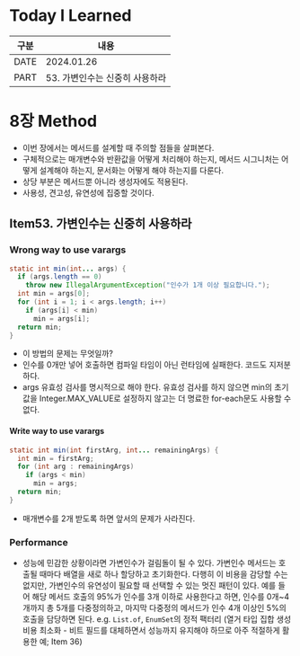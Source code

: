 # Today I Learned

| 구분 | 내용                        |
| ---- | --------------------------|
| DATE | 2024.01.26                |
| PART | 53. 가변인수는 신중히 사용하라 |

# 8장 Method
* 이번 장에서는 메서드를 설계할 때 주의할 점들을 살펴본다.
* 구체적으로는 매개변수와 반환값을 어떻게 처리해야 하는지, 메서드 시그니처는 어떻게 설계해야 하는지, 문서화는 어떻게 해야 하는지를 다룬다. 
* 상당 부분은 메서드뿐 아니라 생성자에도 적용된다. 
* 사용성, 견고성, 유연성에 집중할 것이다.

## Item53. 가변인수는 신중히 사용하라

### Wrong way to use varargs 
```java
static int min(int... args) {
  if (args.length == 0) 
    throw new IllegalArgumentException("인수가 1개 이상 필요합니다.");
  int min = args[0];
  for (int i = 1; i < args.length; i++)
    if (args[i] < min)
      min = args[i];
  return min;
}
```
* 이 방법의 문제는 무엇일까? 
* 인수를 0개만 넣어 호출하면 컴파일 타임이 아닌 런타임에 실패한다. 코드도 지저분하다. 
* args 유효성 검사를 명시적으로 해야 한다. 유효성 검사를 하지 않으면 min의 초기값을 Integer.MAX_VALUE로 설정하지 않고는 더 명료한 for-each문도 사용할 수 없다. 

#### Write way to use varargs
```java
static int min(int firstArg, int... remainingArgs) {
  int min = firstArg;
  for (int arg : remainingArgs)
    if (args < min)
      min = args;
  return min;
}
```
* 매개변수를 2개 받도록 하면 앞서의 문제가 사라진다.


### Performance
* 성능에 민감한 상황이라면 가변인수가 걸림돌이 될 수 있다. 가변인수 메서드는 호출될 때마다 배열을 새로 하나 할당하고 초기화한다. 다행히 이 비용을 감당할 수는 없지만, 가변인수의 유연성이 필요할 때 선택할 수 있는 멋진 패턴이 있다. 예를 들어 해당 메서드 호출의 95%가 인수를 3개 이하로 사용한다고 하면, 인수를 0개~4개까지 총 5개를 다중정의하고, 마지막 다중정의 메서드가 인수 4개 이상인 5%의 호출을 담당하면 된다. e.g. `List.of`, `EnumSet`의 정적 팩터리 (열거 타입 집합 생성 비용 최소화 - 비트 필드를 대체하면서 성능까지 유지해야 하므로 아주 적절하게 활용한 예; Item 36)